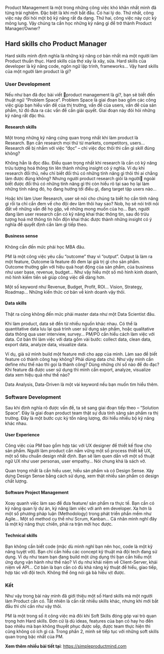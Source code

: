 Product Management là một trong những công việc khó khăn nhất mình đã từng trải nghiệm. Đặc biệt là khi mới bắt đầu. Có hai lý do. Thứ nhất, công việc này đòi hỏi một bộ kỹ năng rất đa dạng. Thứ hai, công việc này cực kỳ mông lung. Vậy chúng ta cần học những kỹ năng gì để trở thành Product Manager/Owner?

## Hard skills cho Product Manager
Hard skills mình định nghĩa là những kỹ năng cơ bản nhất mà một người làm Product thuần thục. Hard skills của thợ xây là xây, sửa. Hard skills của developer là kỹ năng code, ngôn ngữ lập trình, frameworks… Vậy hard skills của một người làm product là gì?

### User Development
Nếu như bạn đã đọc bài viết product management là gì?, bạn sẽ biết đến thuật ngữ “Problem Space”. Problem Space là giai đoạn bao gồm các công việc giúp bạn hiểu vấn đề của thị trường, vấn đề của users, vấn đề của sản phẩm, từ đó đưa ra các vấn đề cần giải quyết. Giai đoạn này đỏi hỏi những kỹ năng rất đặc thù.

#### Research skills
Một trong những kỹ năng cứng quan trọng nhất khi làm product là Research. Bạn cần research mọi thứ từ markets, competitors, users… Research dễ bị nhầm với việc “đọc” – chỉ việc đọc thôi thì cần gì skill đúng không?

Không hẳn là đọc đâu. Điều quan trọng nhất khi research là cần có kỹ năng trừu tượng hoá thông tin lên thành những insight có ý nghĩa. Ví dụ khi research đối thủ, nếu chỉ biết đối thủ có những tính năng gì thôi thì ai chẳng làm được đúng không? Nhưng người product research giỏi là người ngoài biết được đối thủ có những tính năng gì thì còn hiểu rõ tại sao họ lại làm những tính năng đó, họ đang hướng tới điều gì, đang target tập users nào…

Hoặc khi làm User Research, user sẽ nói cho chúng ta biết họ cần tính năng gì rồi ta chỉ cần đem về cho đội dev làm thôi hay sao? Nob, họ sẽ nói trời nói đất về những vấn đề họ gặp, về những mong muốn của họ… Bạn, người đang làm user research cần có kỹ năng khai thác thông tin, sau đó trừu tượng hoá mớ thông tin hỗn độn khai thác được thành những insight có ý nghĩa để quyết định cần làm gì tiếp theo.

#### Business sense
Không cần đến mức phải học MBA đâu.

PM là một công việc yêu cầu “outcome” thay vì “output”. Output là làm ra một feature, Outcome là feature đó đem lại giá trị gì cho sản phẩm. Outcome thường gắn với hiệu quả hoạt động của sản phẩm, của business như user base, revenue, budget… Như vậy hiểu một số mô hình kinh doanh, mô hình kiếm tiền sẽ giúp công việc dễ dàng hơn.

Một số keyword như Revenue, Budget, Profit, ROI… Vision, Strategy, Roadmap… Những kiến thức cơ bản về kinh doanh vậy thôi.

#### Data skills
Thật ra cũng không đến mức phải master data như một Data Scientist đâu.

Khi làm product, data sẽ đến từ nhiều nguồn khác nhau. Có thể là quantitative data lưu lại quá trình user sử dụng sản phẩm, hoặc qualitative data thông qua user interview, survey… PM/PO cần hiểu cách làm việc với data. Cơ bản thì làm việc với data gồm vài bước: collect data, clean data, export data, analyze data, visualize data.

Ví dụ, giả sử mình build một feature mới cho app của mình. Làm sao để biết feature có thành công hay không? Phải dùng data chứ. Như vậy mình cần define như thế nào thì gọi là thành công? Dùng những chỉ số nào để đo đạc? Khi feature đã được user sử dụng thì mình cần export, analyze, visualize data xem hiệu quả như thế nào?

Data Analysis, Data-Driven là một vài keyword nếu bạn muốn tìm hiểu thêm.

### Software Development
Sau khi định nghĩa rõ được vấn đề, ta sẽ sang giai đoạn tiếp theo – “Solution Space”. Đây là giai đoạn product team thật sự đưa tính săng sản phẩm ra thị trường. Đây là một bước cực kỳ tốn năng lượng, đòi hiểu nhiều bộ kỹ năng khác nhau.

#### User Experience
Công việc của PM bao gồm hợp tác với UX designer để thiết kế flow cho sản phẩm. Người làm product cần nắm vững một số process thiết kế UX, một số tiêu chuẩn design nhất định. Bạn sẽ làm quen dần với một số thuật ngữ UX như user personas, user empathy… Nói chung khá là sách vở.

Quan trọng nhất là cần hiểu user, hiểu sản phẩm và có Design Sense. Xây dựng Design Sense bằng cách sử dụng, xem thật nhiều sản phẩm có design chất lượng.

#### Software Project Management
Xoay quanh việc làm sao để đưa feature/ sản phẩm ra thực tế. Bạn cần có kỹ năng quan lý dự án, kỹ năng làm việc với anh em developer. Xa hơn là một số phương pháp luận (Methodology) trong phát triển phần mềm như Agile… Một số method cụ thể như Scrum, Kanban… Cá nhân mình nghĩ đây là một kỹ năng thực chiến, phải ra trận mới học được.

#### Technical skills
Bạn không cần biết code (mặc dù mình nghĩ bạn nên học, code là một kỹ năng tuyệt vời). Bạn chỉ cần hiểu các concept kỹ thuật mà đội tech đang sử dụng. Ví dụ như team bạn đang build một ứng dụng thì bạn cần hiểu một ứng dụng vận hành như thế nào? Ví dụ như khái niệm về Client-Server, khái niệm về API… Cơ bản là bạn cần có đủ khả năng kỹ thuật để hiểu, giao tiếp, hợp tác với đội tech. Không thể ông nói gà bà hiểu vịt được.

### Kết
Như vậy trong bài này mình đã giới thiệu một số Hard skills mà một người làm Product cần có. Tất nhiên là cần rất nhiều skills khác, nhưng khi mới bắt đầu thì chỉ cần như vậy thôi.

PM là một trong số ít công việc mà đôi khi Soft Skills đóng góp vai trò quan trọng hơn Hard skills. Đơn cử là dù ideas, features của bạn có hay ho đến bao nhiêu mà bạn không thuyết phục được sếp, được team thực hiện thì cũng không có ích gì cả. Trong phần 2, mình sẽ tiếp tục với những soft skills quan trọng bậc nhất của PM.

**Xem thêm nhiều bài tiết tại**: https://simpleproductmind.com